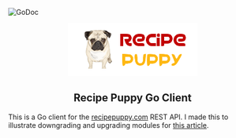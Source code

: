 ![GoDoc](https://godoc.org/github.com/zaracooper/recipepuppy?status.svg)
<p align="center">
    <img width="263" height="108" src="recipepuppy.png" alt="centered image" />
</p>

<h2 align="center">Recipe Puppy Go Client</h2>

This is a Go client for the [recipepuppy.com](http://www.recipepuppy.com/about/api/) REST API. I made this to illustrate downgrading and upgrading modules for [this article](https://zaracooper.github.io/blog). 
